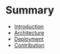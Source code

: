 # Summary

- [Introduction](./1_introduction.md)
- [Architecture](./2_architecture.md)
- [Deployment](./3_deployment.md)
- [Contribution](./4_contribution.md)
